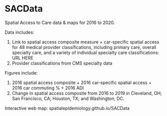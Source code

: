 # SACData
Spatial Access to Care data &amp; maps for 2016 to 2020.

Data includes:
1) Link to spatial access composite measure + car-specific spatial access for 48 medical provider classifications, including primary care, overall specialty care, and a variety of individual specialty care classifications: URL HERE
2) Provider classifications from CMS specialty data

Figures include:
1) 2016 spatial access composite + 2016 car-specific spatial access + 2016 car commuting % + 2016 ADI
2) Change in spatial access composite from 2016 to 2019 in Cleveland, OH; San Francisco, CA; Houston, TX; and Washington, DC.

Interactive web map: spatialepidemiology.github.io/SACData
